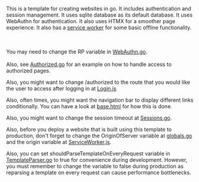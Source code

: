 This is a template for creating websites in go. It includes authentication and session management.
It uses sqlite database as its default database.
It uses WebAuthn for authentication.
It also uses HTMX for a smoother page experience.
It also has a [service worker](/static/js/ServiceWorker.js) for some basic offline functionality.

<br/><br/>
You may need to change the RP variable in [WebAuthn.go](/Utils/WebAuthn/WebAuthn.go).
<br><br/>
Also, see [Authorized.go](/RoutesHandler/Authorized/Authorized.go) for an example on how to handle access to authorized pages.

Also, you might want to change /authorized to the route that you would like the user to access after logging in at [Login.js](/static/js/Authentication/Login.js)

Also, often times, you might want the navigation bar to display different links conditionally. You can have a look at [base.html](/templates/base.html) for how this is done.

Also, you might want to change the session timeout at [Sessions.go](/Database/Sessions/Sessions.go).

Also, before you deploy a website that is built using this template to production, don't forget to change the OriginOfServer variable at [globals.go](GlobalsGlobals.go) and the origin variable at [ServiceWorker.js](/static/js/ServiceWorker.js).

Also, you can set shouldParseTemplateOnEveryRequest variable in [TemplateParser.go](/TemplateParser/TemplateParser.go)  to true for convenience during development. However, you must remember to change the variable to false during production as reparsing a template on every request can cause performance bottlenecks.